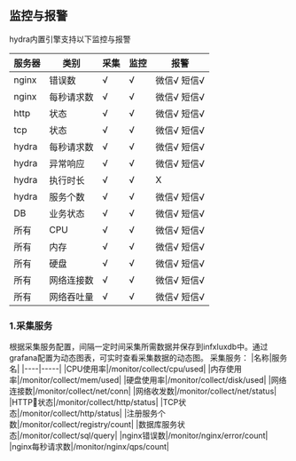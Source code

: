 ## 监控与报警

hydra内置引擎支持以下监控与报警

|服务器|类别|采集|监控|报警|
|----|----|----|----|----|
|nginx|错误数|√|√|微信√ 短信√|
|nginx|每秒请求数|√|√|微信√ 短信√|
|http|状态|√|√|微信√ 短信√|
|tcp|状态|√|√|微信√ 短信√|
|hydra|每秒请求数|√|√|微信√ 短信√|
|hydra|异常响应|√|√|微信√ 短信√|
|hydra|执行时长|√|√|X|
|hydra|服务个数|√|√|微信√ 短信√|
|DB|业务状态|√|√|微信√ 短信√|
|所有|CPU|√|√|微信√ 短信√|
|所有|内存|√|√|微信√ 短信√|
|所有|硬盘|√|√|微信√ 短信√|
|所有|网络连接数|√|√|微信√ 短信√|
|所有|网络吞吐量|√|√|微信√ 短信√|

### 1.采集服务
根据采集服务配置，间隔一定时间采集所需数据并保存到infxluxdb中。通过grafana配置为动态图表，可实时查看采集数据的动态图。
采集服务：
|名称|服务名|
|----|-----|
|CPU使用率|/monitor/collect/cpu/used|
|内存使用率|/monitor/collect/mem/used|
|硬盘使用率|/monitor/collect/disk/used|
|网络连接数|/monitor/collect/net/conn|
|网络收发数|/monitor/collect/net/status|
|HTTP状态|/monitor/collect/http/status|
|TCP状态|/monitor/collect/http/status|
|注册服务个数|/monitor/collect/registry/count|
|数据库服务状态|/monitor/collect/sql/query|
|nginx错误数|/monitor/nginx/error/count|
|nginx每秒请求数|/monitor/nginx/qps/count|

